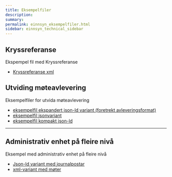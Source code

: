 ```yaml
---
title: Eksempelfiler
description:
summary:
permalink: einnsyn_eksempelfiler.html
sidebar: einnsyn_technical_sidebar
---
```

## Kryssreferanse
Ekspempel fil med Kryssreferanse
* [Kryssreferanse xml](/felleslosninger/resources/einnsyn/eksempelfiler/kryssreferanse.xml)


## Utviding møteavlevering
Eksempelfiler for utvida møteavlevering
* [eksempelfil ekspandert json-ld variant (foretrekt avleveringsformat)](/felleslosninger/resources/einnsyn/eksempelfiler/eksempel-utvidelse-moetedata-ekspandert.jsonld)
* [eksempelfil jsonvariant](/felleslosninger/resources/einnsyn/eksempelfiler/eksempel-utvidelse-moetedata-jsonvariant.jsonld)
* [eksempelfil kompakt json-ld](/felleslosninger/resources/einnsyn/eksempelfiler/eksempel-utvidelse-moetedata-kompakt.jsonld)

---
## Administrativ enhet på fleire nivå
Eksempel med administrativ enhet på fleire nivå
* [Json-ld variant med journalpostar](/felleslosninger/resources/einnsyn/eksempelfiler/fleireAdmEnheter.jsonld)
* [xml-variant med møter](/felleslosninger/resources/einnsyn/eksempelfiler/moetemappe2-admenhet.xml)
